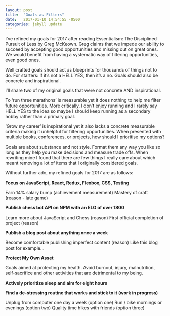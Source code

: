 ```yaml
---
layout: post
title:  "Goals as Filters"
date:   2017-01-10 14:54:55 -0500
categories: jekyll update
---
```

I’ve refined my goals for 2017 after reading Essentialism: The Disciplined Pursuit of Less by Greg McKeown. Greg claims that we impede our ability to succeed by accepting good opportunities and missing out on great ones. We would benefit from having a systematic way of filtering opportunities, even good ones.

Well crafted goals should act as blueprints for thousands of things not to do. For starters: if it’s not a HELL YES, then it’s a no. Goals should also be concrete and inspirational.

I’ll share two of my original goals that were not concrete AND inspirational.

To ‘run three marathons’ is measurable yet it does nothing to help me filter future opportunities. More critically, I don’t enjoy running and I rarely say HELL YES to the idea so maybe I should keep running as a secondary hobby rather than a primary goal.

‘Grow my career’ is inspirational yet it also lacks a concrete measurable criteria making it unhelpful for filtering opportunities. When presented with multiple books, conferences, or projects, how should I prioritise my options?

Goals are about substance and not style. Format them any way you like so long as they help you make decisions and measure trade offs. When rewriting mine I found that there are few things I really care about which meant removing a lot of items that I originally considered goals.

Without further ado, my refined goals for 2017 are as follows:

**Focus on JavaScript, React, Redux, Flexbox, CSS, Testing**

Earn 14% salary bump	(achievement measurement)
Mastery of craft	(reason - late game)

**Publish chess bot API on NPM with an ELO of over 1800**

Learn more about JavaScript and Chess (reason)
First official completion of project (reason)

**Publish a blog post about anything once a week**

Become comfortable publishing imperfect content	(reason)
Like this blog post for example...

**Protect My Own Asset**

Goals aimed at protecting my health. Avoid burnout, injury, malnutrition, self-sacrifice and other activities that are detrimental to my being.

**Actively prioritize sleep and aim for eight hours**

**Find a de-stressing routine that works and stick to it (work in progress)**

Unplug from computer one day a week (option one)
Run / bike mornings or evenings	(option two)
Quality time hikes with friends	(option three)
